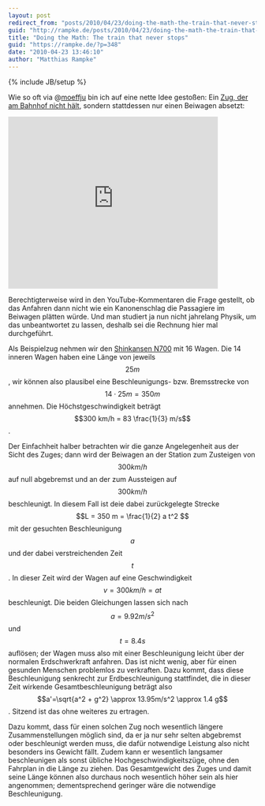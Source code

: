 ```yaml
---
layout: post
redirect_from: "posts/2010/04/23/doing-the-math-the-train-that-never-stops/"
guid: "http://rampke.de/posts/2010/04/23/doing-the-math-the-train-that-never-stops/"
title: "Doing the Math: The train that never stops"
guid: "https://rampke.de/?p=348"
date: "2010-04-23 13:46:10"
author: "Matthias Rampke"
---
```

{% include JB/setup %}

<script type="text/javascript" src="https://d3eoax9i5htok0.cloudfront.net/mathjax/latest/MathJax.js?config=TeX-AMS-MML_HTMLorMML"></script>
<script type="text/javascript" src="https://d3eoax9i5htok0.cloudfront.net/mathjax/latest/MathJax.js?config=TeX-AMS-MML_HTMLorMML"></script>

Wie so oft via @<a href="https://twitter.com/moeffju/status/12699125197">moeffju</a> bin ich auf eine nette Idee gesto&szlig;en: Ein <a href="http://kottke.org/10/04/clever-train">Zug, der am Bahnhof nicht h&auml;lt</a>, sondern stattdessen nur einen Beiwagen absetzt:

<iframe width="425" height="349" src="https://www.youtube.com/embed/p9Ig19gYP9o" frameborder="0" allowfullscreen></iframe>

Berechtigterweise wird in den YouTube-Kommentaren die Frage gestellt, ob das Anfahren dann nicht wie ein Kanonenschlag die Passagiere im Beiwagen pl&auml;tten w&uuml;rde. Und man studiert ja nun nicht jahrelang Physik, um das unbeantwortet zu lassen, deshalb sei die Rechnung hier mal durchgef&uuml;hrt.

Als Beispielzug nehmen wir den <a href="http://en.wikipedia.org/wiki/N700_Series_Shinkansen">Shinkansen N700</a> mit 16 Wagen. Die 14 inneren Wagen haben eine L&auml;nge von jeweils $$25m$$, wir k&ouml;nnen also plausibel eine Beschleunigungs- bzw. Bremsstrecke von $$14 \cdot 25 m = 350 m$$ annehmen. Die H&ouml;chstgeschwindigkeit betr&auml;gt $$300 km/h = 83 \frac{1}{3} m/s$$.

Der Einfachheit halber betrachten wir die ganze Angelegenheit aus der Sicht des Zuges; dann wird der Beiwagen an der Station zum Zusteigen von $$300 km/h$$ auf null abgebremst und an der zum Aussteigen auf $$300 km/h$$ beschleunigt. In diesem Fall ist deie dabei zur&uuml;ckgelegte Strecke $$L = 350 m = \frac{1}{2} a t^2 $$ mit der gesuchten Beschleunigung $$a$$ und der dabei verstreichenden Zeit $$t$$. In dieser Zeit wird der Wagen auf eine Geschwindigkeit $$v=300km/h=at$$ beschleunigt. Die beiden Gleichungen lassen sich nach $$a = 9.92 m/s^2$$ und $$t = 8.4s$$ aufl&ouml;sen; der Wagen muss also mit einer Beschleunigung leicht &uuml;ber der normalen Erdschwerkraft anfahren. Das ist nicht wenig, aber f&uuml;r einen gesunden Menschen problemlos zu verkraften. Dazu kommt, dass diese Beschleunigung senkrecht zur Erdbeschleunigung stattfindet, die in dieser Zeit wirkende Gesamtbeschleunigung betr&auml;gt also $$a'=\sqrt{a^2 + g^2} \approx 13.95m/s^2 \approx 1.4 g$$. Sitzend ist das ohne weiteres zu ertragen.

Dazu kommt, dass f&uuml;r einen solchen Zug noch wesentlich l&auml;ngere Zusammenstellungen m&ouml;glich sind, da er ja nur sehr selten abgebremst oder beschleunigt werden muss, die daf&uuml;r notwendige Leistung also nicht besonders ins Gewicht f&auml;llt. Zudem kann er wesentlich langsamer beschleunigen als sonst &uuml;bliche Hochgeschwindigkeitsz&uuml;ge, ohne den Fahrplan in die L&auml;nge zu ziehen. Das Gesamtgewicht des Zuges und damit seine L&auml;nge k&ouml;nnen also durchaus noch wesentlich h&ouml;her sein als hier angenommen; dementsprechend geringer w&auml;re die notwendige Beschleunigung.

